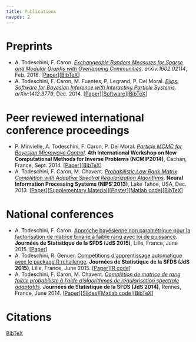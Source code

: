 ```yaml
---
title: Publications
navpos: 2
---
```


# Preprints

*   A. Todeschini, F. Caron. _[Exchangeable Random Measures for Sparse and Modular Graphs with Overlapping Communities](http://arxiv.org/abs/1602.02114)_. _arXiv:1602.02114_, Feb. 2016. [[Paper](http://arxiv.org/pdf/1602.02114v1.pdf)][[BibTeX](citations.html)]
*   A. Todeschini, F. Caron, M. Fuentes, P. Legrand, P. Del Moral. _[Biips: Software for Bayesian Inference with Interacting Particle Systems](http://arxiv.org/abs/1412.3779)_. _arXiv:1412.3779_, Dec. 2014. [[Paper](http://arxiv.org/pdf/1412.3779v1)][[Software](https://alea.bordeaux.inria.fr/biips/)][[BibTeX](citations.html)]

# Peer reviewed international conference proceedings

*   P. Minvielle, A. Todeschini, F. Caron, P. Del Moral. [_Particle MCMC for Bayesian Microwave Control_](http://iopscience.iop.org/1742-6596/542/1/012007). **4th International Workshop on New Computational Methods for Inverse Problems (NCMIP2014)**, Cachan, France, Sept. 2014\. [[Paper](http://iopscience.iop.org/1742-6596/542/1/012007/pdf/1742-6596_542_1_012007.pdf)][[BibTeX](citations.html)]
*   A. Todeschini, F. Caron, M. Chavent. _[Probabilistic Low Rank Matrix Completion with Adaptive Spectral Regularization Algorithms](http://papers.nips.cc/paper/5005-probabilistic-low-rank-matrix-completion-with-adaptive-spectral-regularization-algorithms)_. **Neural Information Processing Systems (NIPS'2013)**, Lake Tahoe, USA, Dec. 2013. [[Paper](http://papers.nips.cc/paper/5005-probabilistic-low-rank-matrix-completion-with-adaptive-spectral-regularization-algorithms.pdf)][[Supplementary Material](/doc/TodeschiniCaronChavent_NIPS2013_supp.pdf)][[Poster](/doc/TodeschiniCaronChavent_NIPS2013_poster.pdf)][[Matlab code](hasi.html)][[BibTeX](citations.html)]

# National conferences

* A. Todeschini, F. Caron. [Approche bayésienne non paramétrique pour la factorisation de matrice binaire à faible rang avec loi de puissance](http://jds2015.sfds.asso.fr/prog/showabstract.php?id=209). **Journées de Statistique de la SFDS (JdS 2015)**, Lille, France, June 2015. [[Paper](http://papersjds15.sfds.asso.fr/submission_209.pdf)]
* A. Todeschini, R. Genuer. [Compétitions d'apprentissage automatique avec le package R rchallenge](http://jds2015.sfds.asso.fr/prog/showabstract.php?id=211). **Journées de Statistique de la SFDS (JdS 2015)**, Lille, France, June 2015. [[Paper](http://papersjds15.sfds.asso.fr/submission_211.pdf)][[R code](http://adrtod.github.io/rchallenge/)]
*   A. Todeschini, F. Caron, M. Chavent. _[Complétion de matrice de rang faible probabiliste à l’aide d’algorithmes de régularisation spectrale adaptatifs](http://jds2014.sfds.asso.fr/prog/showabstract.php?id=235)._ **Journées de Statistique de la SFDS (JdS 2014)**, Rennes, France, June 2014. [[Paper](http://papersjds14.sfds.asso.fr/submission_235.pdf)][[Slides](/doc/TodeschiniCaronChavent_jds2014_slides.pdf)][[Matlab code](hasi.html)][[BibTeX](citations.html)]


# Citations

[<i class="ai ai-google-scholar-square fs-120"></i>](https://scholar.google.fr/citations?user=ivSX6d3wzKIC&hl=en)
[BibTeX](citations.html)
